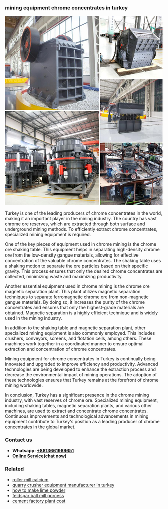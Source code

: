 <h3>mining equipment chrome concentrates in turkey</h3><img src='1708408366.jpg' alt=''><p>Turkey is one of the leading producers of chrome concentrates in the world, making it an important player in the mining industry. The country has vast chrome ore reserves, which are extracted through both surface and underground mining methods. To efficiently extract chrome concentrates, specialized mining equipment is required.</p><p>One of the key pieces of equipment used in chrome mining is the chrome ore shaking table. This equipment helps in separating high-density chrome ore from the low-density gangue materials, allowing for effective concentration of the valuable chrome concentrates. The shaking table uses a shaking motion to separate the ore particles based on their specific gravity. This process ensures that only the desired chrome concentrates are collected, minimizing waste and maximizing productivity.</p><p>Another essential equipment used in chrome mining is the chrome ore magnetic separation plant. This plant utilizes magnetic separation techniques to separate ferromagnetic chrome ore from non-magnetic gangue materials. By doing so, it increases the purity of the chrome concentrates and ensures that only the highest-grade materials are obtained. Magnetic separation is a highly efficient technique and is widely used in the mining industry.</p><p>In addition to the shaking table and magnetic separation plant, other specialized mining equipment is also commonly employed. This includes crushers, conveyors, screens, and flotation cells, among others. These machines work together in a coordinated manner to ensure optimal extraction and concentration of chrome concentrates.</p><p>Mining equipment for chrome concentrates in Turkey is continually being innovated and upgraded to improve efficiency and productivity. Advanced technologies are being developed to enhance the extraction process and decrease the environmental impact of mining operations. The adoption of these technologies ensures that Turkey remains at the forefront of chrome mining worldwide.</p><p>In conclusion, Turkey has a significant presence in the chrome mining industry, with vast reserves of chrome ore. Specialized mining equipment, including shaking tables, magnetic separation plants, and various other machines, are used to extract and concentrate chrome concentrates. Continuous improvements and technological advancements in mining equipment contribute to Turkey's position as a leading producer of chrome concentrates in the global market.</p><h3>Contact us</h3><ul><li><strong>Whatsapp:&nbsp;<a href="https://wa.me/8613661969651">+8613661969651</a></strong></li><li><a href="https://swt.shibang-china.com/?git&amp;zhl&amp;mining equipment chrome concentrates in turkey"><strong>Online Service(chat now)</strong></a></li></ul><h3>Related</h3><ul><li><a href='roller mill calcium.md'>roller mill calcium</a></li><li><a href='quarry crusher equipment manufacturer in turkey.md'>quarry crusher equipment manufacturer in turkey</a></li><li><a href='how to make lime powder.md'>how to make lime powder</a></li><li><a href='feldspar ball mill porcess.md'>feldspar ball mill porcess</a></li><li><a href='cement factory plant cost.md'>cement factory plant cost</a></li></ul>